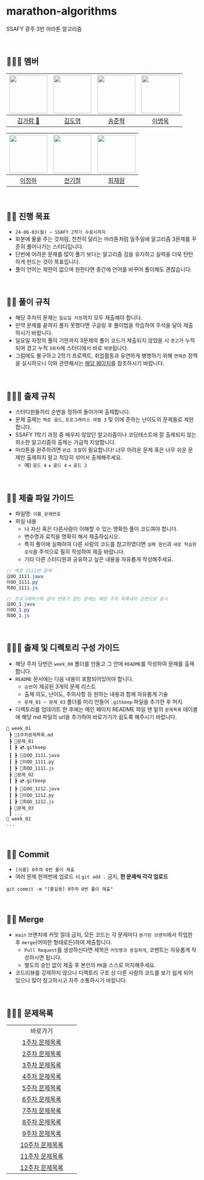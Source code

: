 # marathon-algorithms

SSAFY 광주 3반 마라톤 알고리즘

<br>

## 🏃🏻‍♀️ 멤버

| [<img src="https://avatars.githubusercontent.com/u/126746542?v=4" width="100">](https://github.com/garamgim) | [<img src="https://avatars.githubusercontent.com/u/156279384?v=4" width="100">](https://github.com/rlaehdud1002) | [<img src="https://avatars.githubusercontent.com/u/3072090?v=4" width="100">](https://github.com/TheNoFace) | [<img src="https://avatars.githubusercontent.com/u/123948643?v=4" width="100">](https://github.com/LEEMYEONGUK) | 
| :----------------------------------------------------------------------------------------------------------: | :--------------------------------------------------------------------------------------------------------------: | :---------------------------------------------------------------------------------------------------------: | :-------------------------------------------------------------------------------------------------------------: |
|                                   [김가람 📢](https://github.com/garamgim)                                   |                                    [김도영](https://github.com/rlaehdud1002)                                     |                                   [송준혁](https://github.com/TheNoFace)                                    |                                    [이명욱](https://github.com/LEEMYEONGUK)                                     | 

| [<img src="https://avatars.githubusercontent.com/u/51374924?v=4" width="100">](https://github.com/ZXLeeChris) |  [<img src="https://avatars.githubusercontent.com/u/57222722?v=4" width="100">](https://github.com/jbs3047)  |             [<img src="https://avatars.githubusercontent.com/u/156279478?v=4" width="100">](https://github.com/Jaewooooon)              |
|  :-----------------------------------------------------------------------------------------------------------: |:------------------------------------------------------------------------------------------------------: |:---------------------------------------------------------------------------------------------------------------------------------------:|
|                                    [이정하](https://github.com/ZXLeeChris)                                    |                                                                                             [전기철](https://github.com/jbs3047)                                       |                                                                  [최재원](https://github.com/Jaewooooon)                                   |

<br>

## 🏃‍♂️ 진행 목표

- `24-06-03(월) ~ SSAFY 2학기 수료시까지`
- 화분에 물을 주는 것처럼, 천천히 달리는 마라톤처럼 일주일에 알고리즘 3문제를 꾸준히 풀어나가는 스터디입니다.
- 단번에 어려운 문제를 많이 풀기 보다는 알고리즘 감을 유지하고 실력을 더욱 탄탄하게 만드는 것이 목표입니다.
- 풀이 언어는 제한이 없으며 원한다면 중간에 언어를 바꾸어 풀이해도 괜찮습니다.

<br>

## 🏃‍♀️ 풀이 규칙

- 해당 주차의 문제는 `일요일 자정`까지 모두 제출해야 합니다.
- 만약 문제를 끝까지 풀지 못했다면 구글링 후 풀이법을 학습하여 주석을 달아 제출하시기 바랍니다.
- 일요일 자정의 풀이 기한까지 3문제의 풀이 코드가 제출되지 않았을 시 `경고`가 누적되며 경고 누적 `3회차`에 스터디에서 바로 `제명`됩니다.
- 그럼에도 불구하고 2학기 프로젝트, 취업활동과 유연하게 병행하기 위해 `면제권` 정책을 실시하오니 이와 관련해서는 [해당 페이지](https://github.com/ssafy-gwangju-03-java/marathon-algorithms/blob/main/admin/%08board.md)를 참조하시기 바랍니다.

<br>

## 🏃🏻‍♀️ 출제 규칙

- 스터디원들끼리 순번을 정하여 돌아가며 출제합니다.
- 문제 출제는 `백준 골드`, `프로그래머스 레벨 3` 및 이에 준하는 난이도의 문제들로 제한합니다.
- SSAFY 1학기 과정 중 배우지 않았던 알고리즘이나 코딩테스트에 잘 출제되지 않는 희소한 알고리즘의 출제는 가급적 지양합니다.
- 마라톤을 완주하려면 `완급 조절`이 필요합니다! 너무 어려운 문제 혹은 너무 쉬운 문제만 출제하지 말고 적당히 섞어서 출제해주세요.
  - 예) `골드 4` + `골드 4` + `골드 2`

<br>

## 🏃🏻 제출 파일 가이드

- 파일명: `이름_문제번호`
- 파일 내용
  - 나 자신 혹은 다른사람이 이해할 수 있는 명확한 풀이 코드여야 합니다.
  - 변수명과 로직을 명확히 해서 제출하십시오.
  - 특히 풀이에 실패하여 다른 사람의 코드를 참고하였다면 `실패 원인`과 `새로 학습한 로직`을 주석으로 필히 작성하여 제출 바랍니다.
  - 기타 다른 스터디원과 공유하고 싶은 내용을 자유롭게 작성해주세요.

```java
// 백준 1111번 문제
김OO_1111.java
이OO_1111.py
최OO_1111.js

// 프로그래머스와 같이 번호가 없는 문제는 해당 주차 목록내의 순번으로 표시
김OO_1.java
이OO_1.py
최OO_1.js
```

<br>

## 🏃🏼‍♀️ 출제 및 디렉토리 구성 가이드

- 해당 주차 당번은 `week_00` 폴더를 만들고 그 안에 `README`를 작성하여 문제를 출제합니다.
- `README` 문서에는 다음 내용이 포함되어있어야 합니다.
  - `순번`이 제공된 3개의 문제 리스트
  - 출제 의도, 난이도, 주의사항 등 원하는 내용과 함께 자유롭게 기술
  - `문제_01 ~ 문제_03` 폴더를 미리 만들어 `.gitkeep` 파일을 추가한 후 머지
- 디렉토리를 업데이트 한 후에는 메인 페이지 README 파일 맨 밑의 `문제목록` 테이블에 해당 md 파일의 url을 추가하여 바로가기가 쉽도록 해주시기 바랍니다.

```
📂 week_01
 ┣ 📜1주차문제목록.md
 ┣ 📂문제_01
 ┃ ┣ 💿.gitkeep
 ┃ ┣ 📜김OO_1111.java
 ┃ ┣ 📜이OO_1111.py
 ┃ ┣ 📜최OO_1111.js
 ┣ 📂문제_02
 ┃ ┣ 💿.gitkeep
 ┃ ┣ 📜김OO_1212.java
 ┃ ┣ 📜이OO_1212.py
 ┃ ┣ 📜최OO_1212.js
 ┣ 📂문제_03
 ┃ ...
📂 week_02
...
```

<br>

## 🏃🏽 Commit

- `[이름] 0주차 0번 풀이 제출`
- 여러 문제 한꺼번에 업로드 시 `git add .` 금지, **한 문제씩 각각 업로드**

```
git commit -m "[홍길동] 0주차 0번 풀이 제출"
```

<br>

## 🏃‍♀️ Merge

- `main` 브랜치에 커밋 절대 금지, 모든 코드는 각 문제마다 `분기된 브랜치`에서 작업한 후 `merge`(어떠한 형태로든)하여 제출합니다.
  - `Pull Request`를 생성하신다면 제목은 `커밋명과 동일하게`, 코멘트는 자유롭게 작성하시면 됩니다.
  - 별도의 승인 없이 제출 후 본인의 `PR`을 스스로 머지해주세요.
- 코드리뷰를 강제하지 않으나 디렉토리 구조 상 다른 사람의 코드를 보기 쉽게 되어 있으니 많이 참고하시고 자주 소통하시기 바랍니다.

<br>

## 🏃🏽‍♂️ 문제목록

<table>
  <tr>
    <td align="center">바로가기</td>
  </tr>
  <tr>
    <td align="center" width="170px"><a href="https://github.com/ssafy-gwangju-03-java/marathon-algorithms/blob/main/week_01/1%EC%A3%BC%EC%B0%A8%EB%AC%B8%EC%A0%9C%EB%AA%A9%EB%A1%9D.md">1주차 문제목록</a> </td>
  </tr>
  <tr>
    <td align="center" width="170px"><a href="https://github.com/ssafy-gwangju-03-java/marathon-algorithms/blob/main/week_02/2%EC%A3%BC%EC%B0%A8%EB%AC%B8%EC%A0%9C%EB%AA%A9%EB%A1%9D.md">2주차 문제목록</a> </td>
  </tr>
  <tr>
    <td align="center" width="170px"><a href="https://github.com/ssafy-gwangju-03-java/marathon-algorithms/blob/main/week_03/3%EC%A3%BC%EC%B0%A8%EB%AC%B8%EC%A0%9C%EB%AA%A9%EB%A1%9D.md">3주차 문제목록</a> </td>
  </tr>
  <tr>
    <td align="center" width="170px"><a href="https://github.com/ssafy-gwangju-03-java/marathon-algorithms/blob/main/week_04/4%EC%A3%BC%EC%B0%A8%EB%AC%B8%EC%A0%9C%EB%AA%A9%EB%A1%9D.md">4주차 문제목록</a> </td>
  </tr>
  <tr>
    <td align="center" width="170px"><a href="https://github.com/ssafy-gwangju-03-java/marathon-algorithms/blob/main/week_05/5%EC%A3%BC%EC%B0%A8%EB%AC%B8%EC%A0%9C%EB%AA%A9%EB%A1%9D.md">5주차 문제목록</a> </td>
  </tr> 
  <tr>
    <td align="center" width="170px"><a href="https://github.com/ssafy-gwangju-03-java/marathon-algorithms/blob/main/week_06/6%EC%A3%BC%EC%B0%A8%EB%AC%B8%EC%A0%9C%EB%AA%A9%EB%A1%9D.md">6주차 문제목록</a> </td>
  </tr>
  <tr>
    <td align="center" width="170px"><a href="https://github.com/ssafy-gwangju-03-java/marathon-algorithms/blob/main/week_07/7%EC%A3%BC%EC%B0%A8%EB%AC%B8%EC%A0%9C%EB%AA%A9%EB%A1%9D.md">7주차 문제목록</a> </td>
  </tr>
  <tr>
    <td align="center" width="170px"><a href="https://github.com/ssafy-gwangju-03-java/marathon-algorithms/blob/main/week_08/8%EC%A3%BC%EC%B0%A8%EB%AC%B8%EC%A0%9C%EB%AA%A9%EB%A1%9D.md">8주차 문제목록</a> </td>
  </tr>
  <tr>
    <td align="center" width="170px"><a href="https://github.com/ssafy-gwangju-03-java/marathon-algorithms/blob/main/week_09/9%EC%A3%BC%EC%B0%A8%EB%AC%B8%EC%A0%9C%EB%AA%A9%EB%A1%9D.md">9주차 문제목록</a> </td>
  </tr>
  <tr>
    <td align="center" width="170px"><a href="https://github.com/ssafy-gwangju-03-java/marathon-algorithms/blob/main/week_10/10%EC%A3%BC%EC%B0%A8%EB%AC%B8%EC%A0%9C%EB%AA%A9%EB%A1%9D.md">10주차 문제목록</a> </td>
  </tr>
  <tr>
    <td align="center" width="170px"><a href="https://github.com/ssafy-gwangju-03-java/marathon-algorithms/blob/main/week_11/11%EC%A3%BC%EC%B0%A8%EB%AC%B8%EC%A0%9C%EB%AA%A9%EB%A1%9D.md">11주차 문제목록</a> </td>
  </tr>
  <tr>
    <td align="center" width="170px"><a href="https://github.com/ssafy-gwangju-03-java/marathon-algorithms/blob/main/week_12/12%EC%A3%BC%EC%B0%A8%EB%AC%B8%EC%A0%9C%EB%AA%A9%EB%A1%9D.md">12주차 문제목록</a> </td>
  </tr>
</table>
<br>

